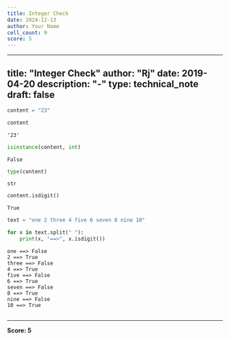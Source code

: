 ```yaml
---
title: Integer Check
date: 2024-12-13
author: Your Name
cell_count: 9
score: 5
---
```


---
title: "Integer Check"
author: "Rj"
date: 2019-04-20
description: "-"
type: technical_note
draft: false
---

```python
content = "23"
```


```python
content
```




    '23'




```python
isinstance(content, int)
```




    False




```python
type(content)
```




    str




```python
content.isdigit()
```




    True




```python
text = "one 2 three 4 five 6 seven 8 nine 10"
```


```python
for x in text.split(" "):
    print(x, "==>", x.isdigit())
```

    one ==> False
    2 ==> True
    three ==> False
    4 ==> True
    five ==> False
    6 ==> True
    seven ==> False
    8 ==> True
    nine ==> False
    10 ==> True



```python

```


---
**Score: 5**